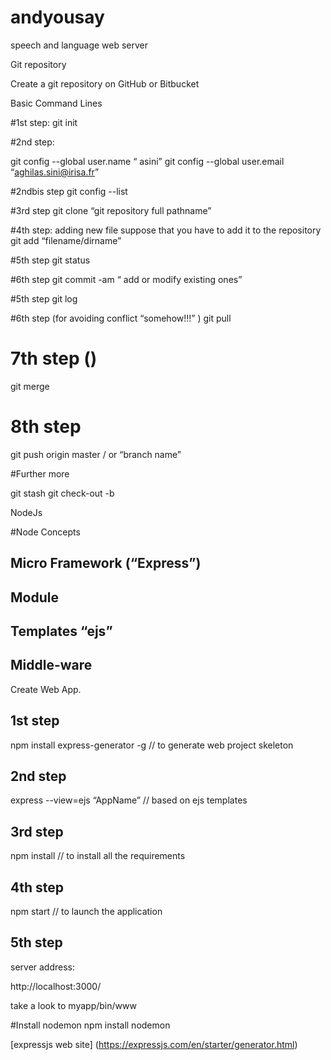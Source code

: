 # andyousay
speech and language web server


Git repository

Create a git repository on GitHub or Bitbucket

Basic Command Lines

#1st step:
git init

#2nd step:

git config --global  user.name  “ asini”
git config --global user.email “aghilas.sini@irisa.fr”

#2ndbis step
git config --list 


#3rd step
git clone “git repository full pathname”

#4th step: adding new file suppose that you have to add it to the repository
git add “filename/dirname”

#5th step
git status 

#6th step
git commit -am “ add or modify existing ones”

#5th step
git log

#6th step (for avoiding conflict  “somehow!!!” )
git pull

# 7th step ()
git merge


# 8th step
git push  origin master /  or “branch name”



#Further more

git stash
git check-out -b 



NodeJs

#Node Concepts

## Micro Framework (“Express”)

## Module

## Templates “ejs”

## Middle-ware

Create Web App.

## 1st step
npm install express-generator -g // to generate web project skeleton

## 2nd step
express --view=ejs “AppName” // based on ejs templates

## 3rd  step
npm install     // to install all the requirements

## 4th step
npm start  // to launch the application

## 5th step
server address:

http://localhost:3000/

take a look to    myapp/bin/www


#Install nodemon    npm install nodemon

[expressjs web site] (https://expressjs.com/en/starter/generator.html)

